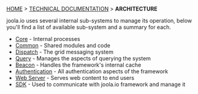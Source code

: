 [HOME](Home) > [TECHNICAL DOCUMENTATION](technical-documentation) > **ARCHITECTURE**

joola.io uses several internal sub-systems to manage its operation, below you'll find a list of available sub-system and a summary for each.

- [Core](The-Core-Subsystem) - Internal processes
- [Common](The-Common-Subsystem) - Shared modules and code
- [Dispatch](The-Dispatch-Subsystem) - The grid messaging system
- [Query](The-Query-Subsystem) - Manages the aspects of querying the system
- [Beacon](The-Beacon-Subsystem) - Handles the framework's internal cache
- [Authentication](The-Authentication-Subsystem) - All authentication aspects of the framework
- [Web Server](The-Webserver-Subsystem) - Serves web content to end users
- [SDK](sdk) - Used to communicate with joola.io framework and manage it